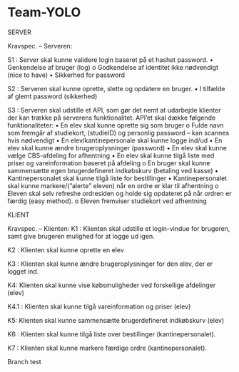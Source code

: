 # Team-YOLO

SERVER

Kravspec. – Serveren:

S1 : Server skal kunne validere login baseret på et hashet password.
•	Genkendelse af bruger (log)
o	Godkendelse af identitet ikke nødvendigt (nice to have)
•	Sikkerhed for password


S2 : Serveren skal kunne oprette, slette og opdatere en bruger. 
•	I tilfælde af glemt password (sikkerhed)


S3 : Serveren skal udstille et API, som gør det nemt at udarbejde klienter der kan trække på serverens funktionalitet. API’et skal dække følgende funktionaliteter:
•	En elev skal kunne oprette sig som bruger 
o	Fulde navn som fremgår af studiekort, (studieID) og personlig password – kan scannes hvis nødvendigt
•	En elev/kantinepersonale skal kunne logge ind/ud
•	En elev skal kunne ændre brugeroplysninger (password)
•	En elev skal kunne vælge CBS-afdeling for afhentning
•	En elev skal kunne tilgå liste med priser og vareinformation baseret på afdeling
o	En bruger skal kunne sammensætte egen brugerdefineret indkøbskurv (betaling ved kasse)
•	Kantinepersonalet skal kunne tilgå liste for bestillinger
•	Kantinepersonalet skal kunne markere/(”alerte” eleven) når en ordre er klar til afhentning
o	Eleven skal selv refreshe ordresiden og holde sig opdateret på når ordren er færdig (easy method).
o	Eleven fremviser studiekort ved afhentning 

KLIENT

Kravspec. – Klienten:
K1 : Klienten skal udstille et login-vindue for brugeren, samt give brugeren mulighed for at logge ud igen. 

K2 : Klienten skal kunne oprette en elev

K3 : Klienten skal kunne ændre brugeroplysninger for den elev, der er logget ind.

K4: Klienten skal kunne vise købsmuligheder ved forskellige afdelinger (elev)

K4.1 : Klienten skal kunne tilgå vareinformation og priser (elev)

K5: Klienten skal kunne sammensætte brugerdefineret indkøbskurv (elev)

K6 : Klienten skal kunne tilgå liste over bestillinger (kantinepersonalet).

K7 : Klienten skal kunne markere færdige ordre (kantinepersonalet).

Branch test


